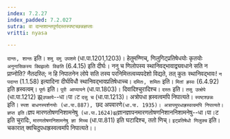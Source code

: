 ```yaml
---
index: 7.2.27
index_padded: 7.2.027
sutra: वा दान्तशान्तपूर्णदस्तस्पष्टच्छन्नज्ञप्ताः
vritti: nyasa

---
```

`दान्तः, शान्तः` इति। `शमु दमु उपशमे` (धा.पा.1201,1203)। हेतुमण्णिच्, णिलुगिट्प्रतिषेधयोः कृतयोः `अनुनासिकस्य क्विझलोः क्ङिति` (6.4.15) इति दीर्घः। ननु च णिलोपस्य स्थानिवद्भावाद्व्यवधाने सति न प्राप्नोति? नैतदस्ति; न हि निपातनेन लोपे सति तस्य परनिमित्तत्वव्यपदेशो विद्यते, तत् कुतः स्थानिवद्भावः! `न पदान्त` (1.1.58) इत्यादिना दीर्घविधौ स्थानिवद्भावप्रतिषेधाच्च। `दमितः, शमितः` इति। `मितां ह्रस्वः` (6.4.92) इति ह्रस्वत्वम्। `पूर्णः` इति। `पूरी आप्यायने` (धा.पा.1803)। दिवादिश्चुरादिश्च। `दस्तः` इति। `तसु उत्क्षेपे` (धा.पा.1212) झ्र्`उपक्षये`--धा।पा।ट `दसु च` (धा.पा.1213)। अत्रोपधा ह्रस्वत्वमपि निपात्यते। `स्पष्टश्छन्नः` इति। `स्पश बाधनस्पर्शनयोः (धा.पा.887), `छद अपवारणे` (धा.पा. 1935)। अत्रापयुपधाह्रस्वत्वमपि निपात्यते। ज्ञप्त इति। `ज्ञप मारणतोषणनिशामनेषु` (धा.पा.1624)झ्र्`ज्ञानज्ञापनमारणतोषणनिशाननिशामनेषु--धा।पा।ट इति चुरादिः, `मारणतोषणनिशामनेषु ज्ञा मिच्च` (धा.पा.811) इति घटादिश्च, ततो णिच्। `इट्प्रतिषेधो णिलुक्च` इति। चकारात् क्वचिदुपधाह्रस्वत्वमपि निपात्यते।।